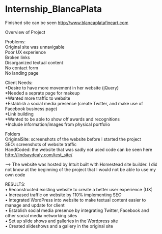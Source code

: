 Internship_BlancaPlata
======================

Finished site can be seen http://www.blancaplatafineart.com <br />

Overview of Project <br />

Problems:<br />
Original site was unnavigable<br />
Poor UX experience <br />
Broken links<br />
Disorganized textual content<br />
No contact form<br />
No landing page<br />

Client Needs:<br />
*Desire to have more movement in her website (jQuery)<br />
*Needed a seprate page for makeup<br />
*Wanted more traffic to website<br />
*Establish a social media presence (create Twitter, and make use of Facebook business page)<br />
*Link building<br />
*Wanted to be able to show off awards and recognitions<br /> 
*Include information/images from physical portfolio<br />

Folders<br />
OriginalSite: screenshots of the website before I started the project<br />
SEO: screenshots of website traffic<br />
HandCoded: the website that was sadly not used code can be seen here http://lindsaydealy.com/test_site/<br />

--> The website was hosted by Intuit built with Homestead site builder. I did not know at the beginning of the project that I would not be able to use my own code <br />

RESULTS:<br />
•	Reconstructed existing website to create a better user experience (UX)<br />
•	Increased traffic on website by 110% implementing SEO <br />
•	Integrated WordPress into website to make textual content easier to manage and update for client<br />
•	Establish social media presence by integrating Twitter, Facebook and other social media networking sites<br />
•	Set up slide shows and galleries in the Wordpress site <br />
•	Created slideshows and a gallery in the original site <br />




